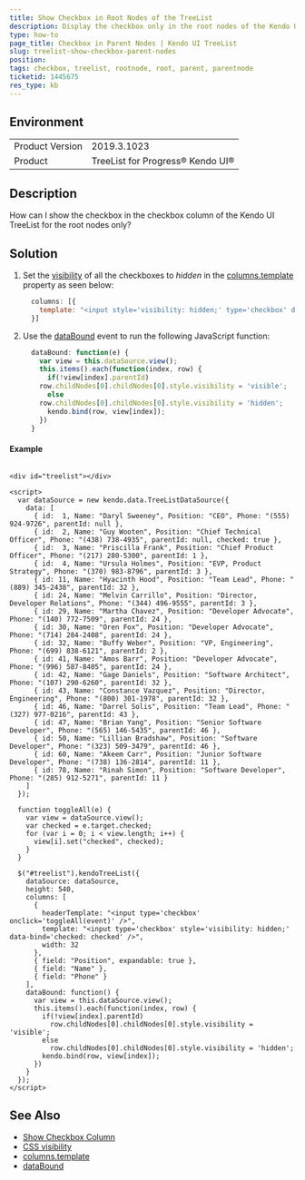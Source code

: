 ```yaml
---
title: Show Checkbox in Root Nodes of the TreeList
description: Display the checkbox only in the root nodes of the Kendo UI TreeList
type: how-to
page_title: Checkbox in Parent Nodes | Kendo UI TreeList
slug: treelist-show-checkbox-parent-nodes
position: 
tags: checkbox, treelist, rootnode, root, parent, parentnode
ticketid: 1445675
res_type: kb
---
```


## Environment
<table>
	<tbody>
		<tr>
			<td>Product Version</td>
			<td>2019.3.1023</td>
		</tr>
		<tr>
			<td>Product</td>
			<td>TreeList for Progress® Kendo UI®</td>
		</tr>
	</tbody>
</table>

## Description
How can I show the checkbox in the checkbox column of the Kendo UI TreeList for the root nodes only?

## Solution
1. Set the [visibility](https://www.w3schools.com/cssref/pr_class_visibility.asp) of all the checkboxes to *hidden* in the [columns.template](https://docs.telerik.com/kendo-ui/api/javascript/ui/treelist/configuration/columns.template) property as seen below:

	```javascript
	  columns: [{ 
	    template: "<input style='visibility: hidden;' type='checkbox' data-bind='checked: checked' />"
	  }]
	```
1. Use the [dataBound](https://docs.telerik.com/kendo-ui/api/javascript/ui/treelist/events/databound) event to run the following JavaScript function:

	```javascript
	  dataBound: function(e) {
	    var view = this.dataSource.view();
	    this.items().each(function(index, row) {
	      if(!view[index].parentId)
		row.childNodes[0].childNodes[0].style.visibility = 'visible';
	      else
		row.childNodes[0].childNodes[0].style.visibility = 'hidden';
	      kendo.bind(row, view[index]);
	    })
	  }
	```

#### Example

```dojo

<div id="treelist"></div>

<script>
  var dataSource = new kendo.data.TreeListDataSource({
    data: [
      { id:  1, Name: "Daryl Sweeney", Position: "CEO", Phone: "(555) 924-9726", parentId: null },
      { id:  2, Name: "Guy Wooten", Position: "Chief Technical Officer", Phone: "(438) 738-4935", parentId: null, checked: true },
      { id:  3, Name: "Priscilla Frank", Position: "Chief Product Officer", Phone: "(217) 280-5300", parentId: 1 },
      { id:  4, Name: "Ursula Holmes", Position: "EVP, Product Strategy", Phone: "(370) 983-8796", parentId: 3 },
      { id: 11, Name: "Hyacinth Hood", Position: "Team Lead", Phone: "(889) 345-2438", parentId: 32 },
      { id: 24, Name: "Melvin Carrillo", Position: "Director, Developer Relations", Phone: "(344) 496-9555", parentId: 3 },
      { id: 29, Name: "Martha Chavez", Position: "Developer Advocate", Phone: "(140) 772-7509", parentId: 24 },
      { id: 30, Name: "Oren Fox", Position: "Developer Advocate", Phone: "(714) 284-2408", parentId: 24 },
      { id: 32, Name: "Buffy Weber", Position: "VP, Engineering", Phone: "(699) 838-6121", parentId: 2 },
      { id: 41, Name: "Amos Barr", Position: "Developer Advocate", Phone: "(996) 587-8405", parentId: 24 },
      { id: 42, Name: "Gage Daniels", Position: "Software Architect", Phone: "(107) 290-6260", parentId: 32 },
      { id: 43, Name: "Constance Vazquez", Position: "Director, Engineering", Phone: "(800) 301-1978", parentId: 32 },
      { id: 46, Name: "Darrel Solis", Position: "Team Lead", Phone: "(327) 977-0216", parentId: 43 },
      { id: 47, Name: "Brian Yang", Position: "Senior Software Developer", Phone: "(565) 146-5435", parentId: 46 },
      { id: 50, Name: "Lillian Bradshaw", Position: "Software Developer", Phone: "(323) 509-3479", parentId: 46 },
      { id: 60, Name: "Akeem Carr", Position: "Junior Software Developer", Phone: "(738) 136-2814", parentId: 11 },
      { id: 78, Name: "Rinah Simon", Position: "Software Developer", Phone: "(285) 912-5271", parentId: 11 }
    ]
  });

  function toggleAll(e) {
    var view = dataSource.view();
    var checked = e.target.checked;
    for (var i = 0; i < view.length; i++) {
      view[i].set("checked", checked);
    }
  }

  $("#treelist").kendoTreeList({
    dataSource: dataSource,
    height: 540,
    columns: [
      {
        headerTemplate: "<input type='checkbox' onclick='toggleAll(event)' />",
        template: "<input type='checkbox' style='visibility: hidden;' data-bind='checked: checked' />",
        width: 32
      },
      { field: "Position", expandable: true },
      { field: "Name" },
      { field: "Phone" }
    ],
    dataBound: function() {
      var view = this.dataSource.view();
      this.items().each(function(index, row) {
        if(!view[index].parentId)
          row.childNodes[0].childNodes[0].style.visibility = 'visible';
        else
          row.childNodes[0].childNodes[0].style.visibility = 'hidden';
        kendo.bind(row, view[index]);
      })
    }
  });
</script>

```

## See Also
- [Show Checkbox Column](https://docs.telerik.com/kendo-ui/controls/data-management/treelist/how-to/show-a-checkbox-column)
- [CSS visibility](https://www.w3schools.com/cssref/pr_class_visibility.asp)
- [columns.template](https://docs.telerik.com/kendo-ui/api/javascript/ui/treelist/configuration/columns.template)
- [dataBound](https://docs.telerik.com/kendo-ui/api/javascript/ui/treelist/events/databound)
